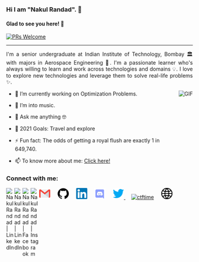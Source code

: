 ### Hi I am "Nakul Randad". 👋

#### Glad to see you here! 🤩

<p>

[![PRs Welcome](https://img.shields.io/badge/PRs-welcome-brightgreen.svg?style=flat&logo=github)](https://github.com/nakulrandad)
 &nbsp;

---
<div style="text-align: justify"> 

I'm a senior undergraduate at Indian Institute of Technology, Bombay 🏛 with majors in Aerospace Engineering :rocket:.
I'm a passionate learner who's always willing to learn and work across technologies and domains 💡.
I love to explore new technologies and leverage them to solve real-life problems ✨.
</div>

<img align="right" height="270px" alt="GIF" src="https://i.pinimg.com/originals/e4/26/70/e426702edf874b181aced1e2fa5c6cde.gif" />

- 🔭 I’m currently working on Optimization Problems.

- :guitar: I’m into music.

- 💬 Ask me anything 🤓

- 🥅 2021 Goals: Travel and explore

- ⚡ Fun fact: The odds of getting a royal flush are exactly 1 in 649,740.

- 📫 To know more about me: [Click here!](https://nakulrandad.github.io/)

### Connect with me:

[<img align="left" alt="Nakul Randad  | LinkedIn" width="22px" src="https://cdn.jsdelivr.net/npm/simple-icons@v3/icons/linkedin.svg" />](https://linkedin.com/in/nakulrandad/)

[<img align="left" alt="Nakul Randad  | LinkedIn" width="22px" src="https://cdn.jsdelivr.net/npm/simple-icons@v3/icons/gmail.svg" />](mailto:nakulrandad@gmail.com)

[<img align="left" alt="Nakul Randad  | Facebook" width="22px" src="https://cdn.jsdelivr.net/npm/simple-icons@v3/icons/facebook.svg"/>](https://facebook.com/nakulrandad)

[<img align="left" alt="Nakul Randad  | Instagram" width="22px" src="https://cdn.jsdelivr.net/npm/simple-icons@v3/icons/instagram.svg" />](https://www.instagram.com/nakulr007)

<p align="center">
 <a href="mailto:himanshuthesheoran@gmail.com"><img src="https://github.com/deut-erium/deut-erium/blob/master/assets/gmail.svg" width="30px" alt="mail"></a> &nbsp; &nbsp;
   <a href="https://github.com/deut-erium"><img src="https://github.com/deut-erium/deut-erium/blob/master/assets/github.svg" width="30px" alt="mail"></a> &nbsp; &nbsp;
  <a href="https://www.linkedin.com/in/himanshu-sheoran-ab047b152/"><img src="https://github.com/deut-erium/deut-erium/blob/master/assets/linkedin.svg" width="30px" alt="LinkedIn"></a> &nbsp; &nbsp;
 <a href="https://discord.com/users/deuterium#1689"><img src="https://github.com/deut-erium/deut-erium/blob/master/assets/discord.svg" width="30px" alt="LinkedIn"></a> &nbsp; &nbsp;
  <a href="https://twitter.com/0xdeuterium"><img src="https://github.com/deut-erium/deut-erium/blob/master/assets/twitter.svg" width="30px" alt="Twitter">     </a> &nbsp; &nbsp;
  <a href="https://ctftime.org/user/68856"><img src="https://github.com/deut-erium/deut-erium/blob/master/assets/ctftime.ico" width="30px" alt="ctftime"></a> &nbsp; &nbsp;
  <a href="https://deut-erium.github.io"><img src="https://github.com/deut-erium/deut-erium/blob/master/assets/site.svg" width="30px" alt="site"></a> &nbsp; &nbsp;
</p>


<!-- flag{How_bored_or_curious_does_one_need_to_be_to_actually_read_this_README} -->
